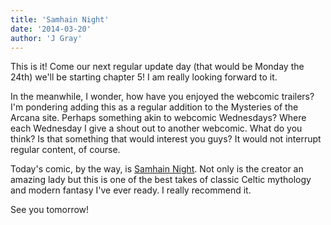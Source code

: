 ```yaml
---
title: 'Samhain Night'
date: '2014-03-20'
author: 'J Gray'
---
```


<p>This is it! Come our next regular update day (that would be Monday the 24th) we'll be starting chapter 5! I am really looking forward to it.</p><p>In the meanwhile, I wonder, how have you enjoyed the webcomic trailers? I'm pondering adding this as a regular addition to the Mysteries of the Arcana site. Perhaps something akin to webcomic Wednesdays? Where each Wednesday I give a shout out to another webcomic. What do you think? Is that something that would interest you guys? It would not interrupt regular content, of course.</p><p>Today's comic, by the way, is <a href="https://www.comic-rocket.com/explore/samhain-night/" target="_blank">Samhain Night</a>. Not only is the creator an amazing lady but this is one of the best takes of classic Celtic mythology and modern fantasy I've ever ready. I really recommend it.</p><p>See you tomorrow!</p>


